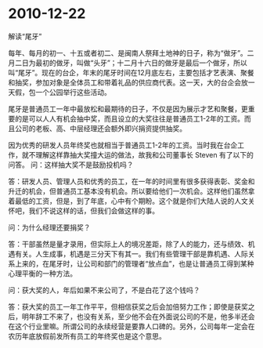 # 2010-12-22

解读“尾牙” 

每年、每月的初一、十五或者初二、是闽南人祭拜土地神的日子，称为“做牙”。二月二日为最初的做牙，叫做“头牙”；十二月十六日的做牙是最后一个做牙，所以叫“尾牙”。现在的台企，年末的尾牙时间在12月底左右，主要包括才艺表演、聚餐和抽奖，参加对象是全体员工和带着礼品的供应商代表。这一天，大的台企会放一天假，包一个公园举行这些活动。

尾牙是普通员工一年中最放松和最期待的日子，不仅是因为展示才艺和聚餐，更重要的是可以人人有机会抽中奖，而且设立的大奖往往是普通员工1-2年的工资。而且公司的老板、高、中层经理还会额外即兴捐资提供抽奖。

因为优秀的研发人员年终奖也就相当于普通员工1-2年的工资。当时我在台企工作，就不理解这样靠抽大奖撞大运的做法，故我和公司董事长 Steven 有了以下的问答。 问：这样抽大奖不是鼓励投机吗？

答：研发人员、管理人员和优秀的员工，在一年的时间里有很多获得表彰、奖金和升迁的机会，但普通员工基本没有机会。所以要给他们一次机会。这样他们虽然拿着最低的工资，但是，到了年底，心中有个期盼。这个就是你们大陆人说的人文关怀吧，我们不说这样的话，但我们会做这样的事。

问：为什么经理还要捐奖？

答：干部虽然是量才录用，但实际上人的境况差距，除了人的能力，还与绩效、机遇有关。人生成事，机遇是三分天下有其一。我们有些管理干部是靠机遇、人际关系上来的，在尾牙时，让公司和部门的管理者“放点血”，也是让普通员工得到某种心理平衡的一种方法。

问：获大奖的人，年后如果不来公司了，不是白花了这个钱吗？

答：获大奖的员工一年工作平平，但相信获奖之后会加倍努力工作；即使是获奖之后，明年辞工不来了，也没有关系，至少他不会在外面说公司的不是，他多半还会在这个行业里嘛。所谓公司的永续经营是要靠人口碑的。另外，公司每年一定会在农历年底放假前发所有员工的年终奖也是这个意思。
